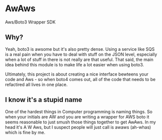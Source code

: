 # AwAws
Aws/Boto3 Wrapper SDK

## Why?

Yeah, boto3 is awsome but it's also pretty dense.  Using a service like SQS
is a real pain when you have to deal with stuff on the JSON level, especially
when a lot of stuff in there is not really are that useful.  That said, the
main idea behind this module is to make life a lot easier when using boto3.

Ultimately, this project is about creating a nice interface bewteens your code
and Aws - so when boto4 comes out, all of the code that needs to be refactired
all lives in one place.

## I know it's a stupid name
One of the hardest things in Computer programming is naming things. So when your
initials are AW and you are writing a wrapper for AWS boto it seems reasonable
to just smush those things together to get AwAws.  In my head it's A W Aws, but
I suspect people will just call is awaws (ah-whas) which is fine by me.

